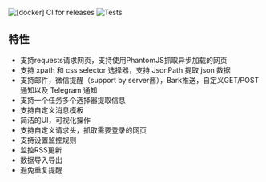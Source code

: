 ![[docker] CI for releases](https://github.com/huxuesen/webw/workflows/%5Bdocker%5D%20CI%20for%20releases/badge.svg?branch=master&event=push)
![Tests](https://github.com/huxuesen/webw/workflows/Tests/badge.svg?branch=master&event=push)



## 特性
* 支持requests请求网页，支持使用PhantomJS抓取异步加载的网页
* 支持 xpath 和 css selector 选择器，支持 JsonPath 提取 json 数据
* 支持邮件，微信提醒（support by server酱），Bark推送，自定义GET/POST通知以及 Telegram 通知
* 支持一个任务多个选择器提取信息
* 支持自定义消息模板
* 简洁的UI，可视化操作
* 支持自定义请求头，抓取需要登录的网页
* 支持设置监控规则
* 监控RSS更新
* 数据导入导出
* 避免重复提醒

